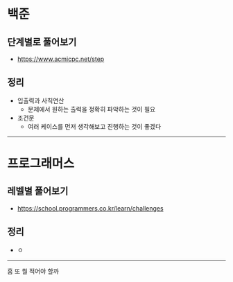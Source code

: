 # 백준

## 단계별로 풀어보기
- https://www.acmicpc.net/step

## 정리
- 입출력과 사칙연산
  - 문제에서 원하는 출력을 정확히 파악하는 것이 필요
- 조건문
  - 여러 케이스를 먼저 생각해보고 진행하는 것이 좋겠다

---

# 프로그래머스

## 레벨별 풀어보기
- https://school.programmers.co.kr/learn/challenges

## 정리
- ㅇ

---

흠 또 뭘 적어야 할까